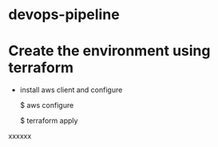 # devops-pipeline

# Create the environment using terraform
- install aws client and configure

    $ aws configure
    
    $ terraform apply

xxxxxx
